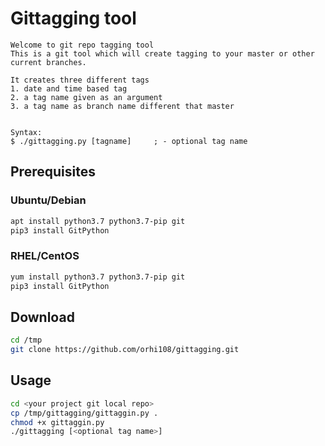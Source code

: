 # Gittagging tool 

```
Welcome to git repo tagging tool 
This is a git tool which will create tagging to your master or other current branches. 

It creates three different tags 
1. date and time based tag 
2. a tag name given as an argument 
3. a tag name as branch name different that master 


Syntax:
$ ./gittagging.py [tagname]     ; - optional tag name  
```

## Prerequisites

### Ubuntu/Debian
```bash
apt install python3.7 python3.7-pip git 
pip3 install GitPython
```

### RHEL/CentOS
```bash
yum install python3.7 python3.7-pip git
pip3 install GitPython
```

## Download 
```bash 
cd /tmp
git clone https://github.com/orhi108/gittagging.git
```

## Usage
```bash 
cd <your project git local repo>
cp /tmp/gittagging/gittaggin.py .
chmod +x gittaggin.py
./gittagging [<optional tag name>]
```

 



